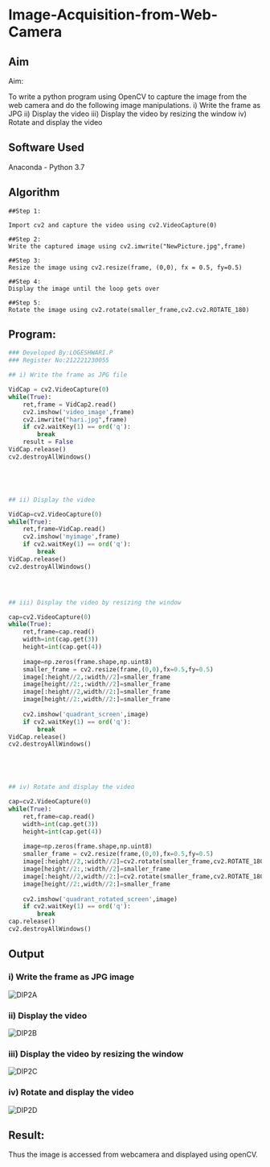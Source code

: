 # Image-Acquisition-from-Web-Camera
## Aim
 
Aim:
 
To write a python program using OpenCV to capture the image from the web camera and do the following image manipulations.
i) Write the frame as JPG 
ii) Display the video 
iii) Display the video by resizing the window
iv) Rotate and display the video

## Software Used
Anaconda - Python 3.7
## Algorithm
```
##Step 1:

Import cv2 and capture the video using cv2.VideoCapture(0)

##Step 2:
Write the captured image using cv2.imwrite("NewPicture.jpg",frame)

##Step 3:
Resize the image using cv2.resize(frame, (0,0), fx = 0.5, fy=0.5)

##Step 4:
Display the image until the loop gets over

##Step 5:
Rotate the image using cv2.rotate(smaller_frame,cv2.cv2.ROTATE_180)
```

## Program:
``` Python
### Developed By:LOGESHWARI.P
### Register No:212221230055

## i) Write the frame as JPG file

VidCap = cv2.VideoCapture(0)
while(True):
    ret,frame = VidCap2.read()
    cv2.imshow('video_image',frame)
    cv2.imwrite("hari.jpg",frame)
    if cv2.waitKey(1) == ord('q'):
        break
    result = False
VidCap.release()
cv2.destroyAllWindows()





## ii) Display the video

VidCap=cv2.VideoCapture(0)
while(True):
    ret,frame=VidCap.read()
    cv2.imshow('myimage',frame)
    if cv2.waitKey(1) == ord('q'):
        break
VidCap.release()
cv2.destroyAllWindows()




## iii) Display the video by resizing the window

cap=cv2.VideoCapture(0)
while(True):
    ret,frame=cap.read()
    width=int(cap.get(3))
    height=int(cap.get(4))
    
    image=np.zeros(frame.shape,np.uint8)
    smaller_frame = cv2.resize(frame,(0,0),fx=0.5,fy=0.5)
    image[:height//2,:width//2]=smaller_frame
    image[height//2:,:width//2]=smaller_frame
    image[:height//2,width//2:]=smaller_frame
    image[height//2:,width//2:]=smaller_frame
    
    cv2.imshow('quadrant_screen',image)
    if cv2.waitKey(1) == ord('q'):
        break
VidCap.release()
cv2.destroyAllWindows()





## iv) Rotate and display the video

cap=cv2.VideoCapture(0)
while(True):
    ret,frame=cap.read()
    width=int(cap.get(3))
    height=int(cap.get(4))
    
    image=np.zeros(frame.shape,np.uint8)
    smaller_frame = cv2.resize(frame,(0,0),fx=0.5,fy=0.5)
    image[:height//2,:width//2]=cv2.rotate(smaller_frame,cv2.ROTATE_180)
    image[height//2:,:width//2]=smaller_frame
    image[:height//2,width//2:]=cv2.rotate(smaller_frame,cv2.ROTATE_180)
    image[height//2:,width//2:]=smaller_frame
    
    cv2.imshow('quadrant_rotated_screen',image)
    if cv2.waitKey(1) == ord('q'):
        break
cap.release()
cv2.destroyAllWindows()

```
## Output

### i) Write the frame as JPG image

![DIP2A](https://user-images.githubusercontent.com/94211349/225951941-a459eb3b-e05c-46f1-a172-a3e429ed8cab.png)




### ii) Display the video


![DIP2B](https://user-images.githubusercontent.com/94211349/225951989-91f334aa-168b-4f2a-bfd9-af0e4b789ed1.jpeg)



### iii) Display the video by resizing the window


![DIP2C](https://user-images.githubusercontent.com/94211349/225952034-613a4132-6a8a-49a2-9964-0bdbbffea321.jpeg)




### iv) Rotate and display the video



![DIP2D](https://user-images.githubusercontent.com/94211349/225952086-ba9fdbca-f760-4d0b-8cad-970cf6c8aefb.png)





## Result:
Thus the image is accessed from webcamera and displayed using openCV.
